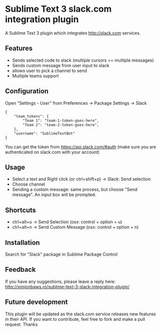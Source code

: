 Sublime Text 3 slack.com integration plugin
=========================

A Sublime Text 3 plugin which integrates http://slack.com services.

## Features
* Sends selected code to slack (multiple cursors == multiple messages)
* Sends custom message from user input to slack
* allows user to pick a channel to send
* Multiple teams support

## Configuration
Open "Settings - User" from Preferences -> Package Settings -> Slack

    {
        "team_tokens": {
            "Team 1": "team-1-token-goes-here",
            "Team 2": "team-2-token-goes-here",
        },
        "username": "SublimeTextBot"
    }

You can get the token from https://api.slack.com/#auth (make sure you are authenticated on slack.com with your account)

## Usage
* Select a text and Right click (or ctrl+shift+p) -> Slack: Send selection
* Choose channel
* Sending a custom message: same process, but choose "Send message". An input box will be prompted.

## Shortcuts
* ctrl+alt+u -> Send Selection (osx: control + option + u)
* ctrl+alt+n -> Send Custom Message (osx: control + option + n)

## Installation
Search for "Slack" package in Sublime Package Control


## Feedback
If you have any suggestions, please leave a reply here:
http://simionbaws.ro/sublime-text-3-slack-integration-plugin/

## Future development
This plugin will be updated as the slack.com service releases new features in their API.
If you want to contribute, feel free to fork and make a pull request.
Thanks
